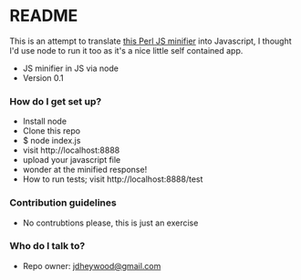 # README #

This is an attempt to translate [this Perl JS minifier](https://github.com/zoffixznet/JavaScript-Minifier) into Javascript, I thought I'd use node to run it too as it's a nice little self contained app.

* JS minifier in JS via node
* Version 0.1

### How do I get set up? ###

* Install node
* Clone this repo
* $ node index.js
* visit http://localhost:8888
* upload your javascript file
* wonder at the minified response!
* How to run tests; visit http://localhost:8888/test

### Contribution guidelines ###

* No contrubtions please, this is just an exercise 

### Who do I talk to? ###

* Repo owner: jdheywood@gmail.com
